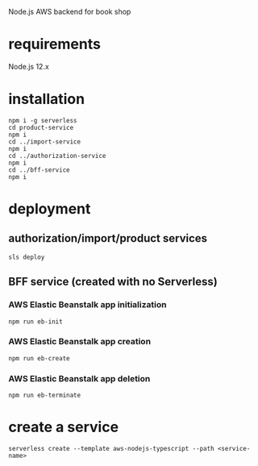 Node.js AWS backend for book shop

# requirements

Node.js 12.x

# installation
```
npm i -g serverless
cd product-service
npm i 
cd ../import-service
npm i
cd ../authorization-service
npm i
cd ../bff-service
npm i
```

# deployment

## authorization/import/product services
```
sls deploy
```

## BFF service (created with no Serverless)

### AWS Elastic Beanstalk app initialization
```
npm run eb-init
```
### AWS Elastic Beanstalk app creation
```
npm run eb-create
```
### AWS Elastic Beanstalk app deletion
```
npm run eb-terminate
```

# create a service

```
serverless create --template aws-nodejs-typescript --path <service-name>
```
